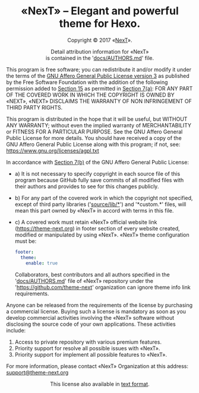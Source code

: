 # <div align="center">«NexT» – Elegant and powerful theme for Hexo.</div>

<p align="center">Copyright © 2017 «<a href="https://github.com/next-theme/hexo-theme-next">NexT</a>».</p>

<p align="center">Detail attribution information for «NexT»<br>
              is contained in the '<a href="docs/AUTHORS.md">docs/AUTHORS.md</a>' file.</p>

  This program is free software; you can redistribute it and/or modify
it under the terms of the [GNU Affero General Public License version 3][AGPL3]
as published by the Free Software Foundation with the addition of the
following permission added to [Section 15][AGPL3-15] as permitted in [Section 7(a)][AGPL3-7]:
FOR ANY PART OF THE COVERED WORK IN WHICH THE COPYRIGHT IS OWNED BY «NEXT»,
«NEXT» DISCLAIMS THE WARRANTY OF NON INFRINGEMENT OF THIRD PARTY RIGHTS.

  This program is distributed in the hope that it will be useful, but
WITHOUT ANY WARRANTY; without even the implied warranty of MERCHANTABILITY
or FITNESS FOR A PARTICULAR PURPOSE.
See the GNU Affero General Public License for more details.
You should have received a copy of the GNU Affero General Public License
along with this program; if not, see: https://www.gnu.org/licenses/agpl.txt

  In accordance with [Section 7(b)][AGPL3-7] of the GNU Affero General Public License:

* a) It is not necessary to specify copyright in each source file of
     this program because GitHub fully save commits of all modified files
     with their authors and provides to see for this changes publicly.

* b) For any part of the covered work in which the copyright not specified,
     except of third party libraries ('[source/lib/*](source/lib)') and '\*custom.\*' files,
     will mean this part owned by «NexT» in accord with terms in this file.

* c) A covered work must retain «NexT» official website link
     (https://theme-next.org) in footer section of every website created,
     modified or manipulated by using «NexT».
     «NexT» theme configuration must be:
     ```yml
     footer:
       theme:
         enable: true
     ```
     Collaborators, best contributors and all authors specified in the
     '[docs/AUTHORS.md][AUTHORS]' file of «NexT» repository under the
     'https://github.com/theme-next' organization can ignore theme info link
     requirements.

Anyone can be released from the requirements of the license by purchasing
a commercial license. Buying such a license is mandatory as soon as you
develop commercial activities involving the «NexT» software without
disclosing the source code of your own applications.
These activities include:
  1. Access to private repository with various premium features.
  2. Priority support for resolve all possible issues with «NexT».
  3. Priority support for implement all possible features to «NexT».

  For more information, please contact «NexT» Organization at this
address: support@theme-next.org

<p align="center">This license also available in <a href="docs/LICENSE.txt">text format</a>.</p>

[AUTHORS]: docs/AUTHORS.md
[AGPL3]: docs/AGPL3.md
[AGPL3-7]: docs/AGPL3.md/#7-additional-terms
[AGPL3-15]: docs/AGPL3.md/#15-disclaimer-of-warranty
